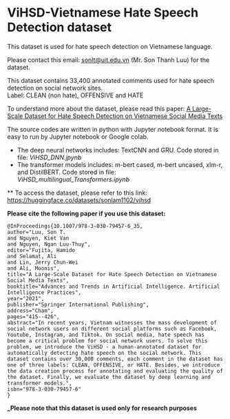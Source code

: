 # ViHSD-Vietnamese Hate Speech Detection dataset
This dataset is used for hate speech detection on Vietnamese language.       

Please contact this email: sonlt@uit.edu.vn (Mr. Son Thanh Luu) for the dataset.  

This dataset contains 33,400 annotated comments used for hate speech detection on social network sites.  
Label: CLEAN (non hate), OFFENSIVE and HATE

To understand more about the dataset, please read this paper: [A Large-Scale Dataset for Hate Speech Detection on Vietnamese Social Media Texts](https://arxiv.org/abs/2103.11528)

The source codes are written in python with Jupyter notebook format. It is easy to run by Jupyter notebook or Google colab. 

- The deep neural networks includes: TextCNN and GRU. Code stored in file: _ViHSD_DNN.jpynb_    
- The transformer models includes: m-bert cased, m-bert uncased, xlm-r, and DistilBERT. Code stored in file: _ViHSD_multilingual_Transformers.ipynb_     

** To access the dataset, please refer to this link: https://huggingface.co/datasets/sonlam1102/vihsd   


**Please cite the following paper if you use this dataset:**

```
@InProceedings{10.1007/978-3-030-79457-6_35,
author="Luu, Son T.
and Nguyen, Kiet Van
and Nguyen, Ngan Luu-Thuy",
editor="Fujita, Hamido
and Selamat, Ali
and Lin, Jerry Chun-Wei
and Ali, Moonis",
title="A Large-Scale Dataset for Hate Speech Detection on Vietnamese Social Media Texts",
booktitle="Advances and Trends in Artificial Intelligence. Artificial Intelligence Practices",
year="2021",
publisher="Springer International Publishing",
address="Cham",
pages="415--426",
abstract="In recent years, Vietnam witnesses the mass development of social network users on different social platforms such as Facebook, Youtube, Instagram, and Tiktok. On social media, hate speech has become a critical problem for social network users. To solve this problem, we introduce the ViHSD - a human-annotated dataset for automatically detecting hate speech on the social network. This dataset contains over 30,000 comments, each comment in the dataset has one of three labels: CLEAN, OFFENSIVE, or HATE. Besides, we introduce the data creation process for annotating and evaluating the quality of the dataset. Finally, we evaluate the dataset by deep learning and transformer models.",
isbn="978-3-030-79457-6"
}
```

**_Please note that this dataset is used only for research purposes**
